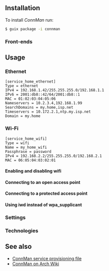 ---
---

## Installation

To install _ConnMan_ run:

```bash
$ guix package -i connman
```

### Front-ends

## Usage

### Ethernet

```
[service_home_ethernet]
Type = ethernet
IPv4 = 192.168.1.42/255.255.255.0/192.168.1.1
IPv6 = 2001:db8::42/64/2001:db8::1
MAC = 01:02:03:04:05:06
Nameservers = 10.2.3.4,192.168.1.99
SearchDomains = my.home,isp.net
Timeservers = 10.172.2.1,ntp.my.isp.net
Domain = my.home
```

### Wi-Fi

```
[service_home_wifi]
Type = wifi
Name = my_home_wifi
Passphrase = password
IPv4 = 192.168.2.2/255.255.255.0/192.168.2.1
MAC = 06:05:04:03:02:01
```

#### Enabling and disabling wifi

#### Connecting to an open access point

#### Connecting to a protected access point

#### Using iwd instead of wpa_supplicant

### Settings

### Technologies

## See also

- [ConnMan service provisioning file](https://manpages.debian.org/testing/connman/connman-service.config.5.en.html)
- [ConnMan on Arch Wiki](https://wiki.archlinux.org/index.php/ConnMan#Wi-Fi)